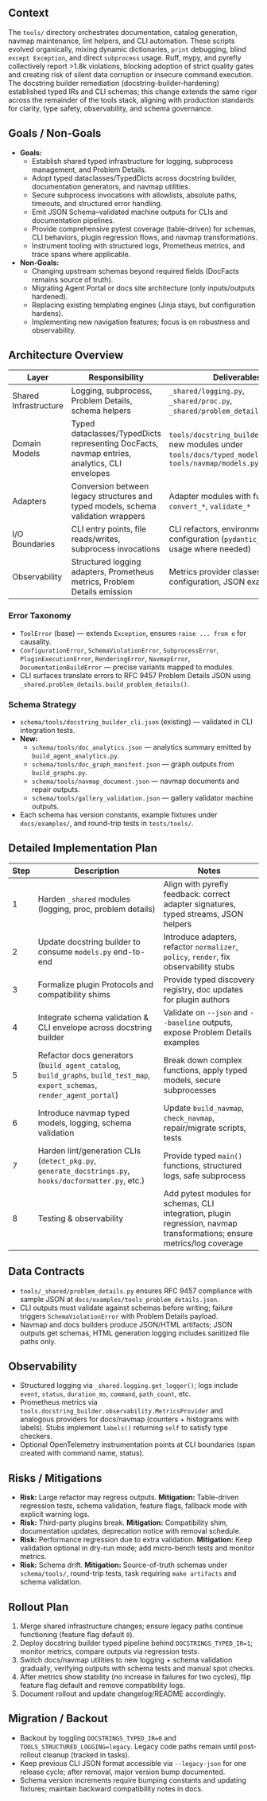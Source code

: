 ## Context
The `tools/` directory orchestrates documentation, catalog generation, navmap maintenance, lint helpers, and CLI automation. These scripts evolved organically, mixing dynamic dictionaries, `print` debugging, blind `except Exception`, and direct `subprocess` usage. Ruff, mypy, and pyrefly collectively report >1.8k violations, blocking adoption of strict quality gates and creating risk of silent data corruption or insecure command execution. The docstring builder remediation (docstring-builder-hardening) established typed IRs and CLI schemas; this change extends the same rigor across the remainder of the tools stack, aligning with production standards for clarity, type safety, observability, and schema governance.

## Goals / Non-Goals
- **Goals:**
  - Establish shared typed infrastructure for logging, subprocess management, and Problem Details.
  - Adopt typed dataclasses/TypedDicts across docstring builder, documentation generators, and navmap utilities.
  - Secure subprocess invocations with allowlists, absolute paths, timeouts, and structured error handling.
  - Emit JSON Schema–validated machine outputs for CLIs and documentation pipelines.
  - Provide comprehensive pytest coverage (table-driven) for schemas, CLI behaviors, plugin regression flows, and navmap transformations.
  - Instrument tooling with structured logs, Prometheus metrics, and trace spans where applicable.
- **Non-Goals:**
  - Changing upstream schemas beyond required fields (DocFacts remains source of truth).
  - Migrating Agent Portal or docs site architecture (only inputs/outputs hardened).
  - Replacing existing templating engines (Jinja stays, but configuration hardens).
  - Implementing new navigation features; focus is on robustness and observability.

## Architecture Overview

| Layer | Responsibility | Deliverables |
| --- | --- | --- |
| Shared Infrastructure | Logging, subprocess, Problem Details, schema helpers | `_shared/logging.py`, `_shared/proc.py`, `_shared/problem_details.py`, tests |
| Domain Models | Typed dataclasses/TypedDicts representing DocFacts, navmap entries, analytics, CLI envelopes | `tools/docstring_builder/models.py`, new modules under `tools/docs/typed_models.py`, `tools/navmap/models.py` |
| Adapters | Conversion between legacy structures and typed models, schema validation wrappers | Adapter modules with functions `convert_*`, `validate_*` |
| I/O Boundaries | CLI entry points, file reads/writes, subprocess invocations | CLI refactors, environment configuration (`pydantic_settings` usage where needed) |
| Observability | Structured logging adapters, Prometheus metrics, Problem Details emission | Metrics provider classes, logging configuration, JSON examples |

### Error Taxonomy
- `ToolError` (base) — extends `Exception`, ensures `raise ... from e` for causality.
- `ConfigurationError`, `SchemaViolationError`, `SubprocessError`, `PluginExecutionError`, `RenderingError`, `NavmapError`, `DocumentationBuildError` — precise variants mapped to modules.
- CLI surfaces translate errors to RFC 9457 Problem Details JSON using `_shared.problem_details.build_problem_details()`.

### Schema Strategy
- `schema/tools/docstring_builder_cli.json` (existing) — validated in CLI integration tests.
- **New:**
  - `schema/tools/doc_analytics.json` — analytics summary emitted by `build_agent_analytics.py`.
  - `schema/tools/doc_graph_manifest.json` — graph outputs from `build_graphs.py`.
  - `schema/tools/navmap_document.json` — navmap documents and repair outputs.
  - `schema/tools/gallery_validation.json` — gallery validator machine outputs.
- Each schema has version constants, example fixtures under `docs/examples/`, and round-trip tests in `tests/tools/`.

## Detailed Implementation Plan

| Step | Description | Notes |
| --- | --- | --- |
| 1 | Harden `_shared` modules (logging, proc, problem details) | Align with pyrefly feedback: correct adapter signatures, typed streams, JSON helpers |
| 2 | Update docstring builder to consume `models.py` end-to-end | Introduce adapters, refactor `normalizer`, `policy`, `render`, fix observability stubs |
| 3 | Formalize plugin Protocols and compatibility shims | Provide typed discovery registry, doc updates for plugin authors |
| 4 | Integrate schema validation & CLI envelope across docstring builder | Validate on `--json` and `--baseline` outputs, expose Problem Details examples |
| 5 | Refactor docs generators (`build_agent_catalog`, `build_graphs`, `build_test_map`, `export_schemas`, `render_agent_portal`) | Break down complex functions, apply typed models, secure subprocesses |
| 6 | Introduce navmap typed models, logging, schema validation | Update `build_navmap`, `check_navmap`, repair/migrate scripts, tests |
| 7 | Harden lint/generation CLIs (`detect_pkg.py`, `generate_docstrings.py`, `hooks/docformatter.py`, etc.) | Provide typed `main()` functions, structured logs, safe subprocess |
| 8 | Testing & observability | Add pytest modules for schemas, CLI integration, plugin regression, navmap transformations; ensure metrics/log coverage |

## Data Contracts
- `tools/_shared/problem_details.py` ensures RFC 9457 compliance with sample JSON at `docs/examples/tools_problem_details.json`.
- CLI outputs must validate against schemas before writing; failure triggers `SchemaViolationError` with Problem Details payload.
- Navmap and docs builders produce JSON/HTML artifacts; JSON outputs get schemas, HTML generation logging includes sanitized file paths only.

## Observability
- Structured logging via `_shared.logging.get_logger()`; logs include `event`, `status`, `duration_ms`, `command`, `path_count`, etc.
- Prometheus metrics via `tools.docstring_builder.observability.MetricsProvider` and analogous providers for docs/navmap (counters + histograms with labels). Stubs implement `labels()` returning `self` to satisfy type checkers.
- Optional OpenTelemetry instrumentation points at CLI boundaries (span created with command name, status).

## Risks / Mitigations
- **Risk:** Large refactor may regress outputs. **Mitigation:** Table-driven regression tests, schema validation, feature flags, fallback mode with explicit warning logs.
- **Risk:** Third-party plugins break. **Mitigation:** Compatibility shim, documentation updates, deprecation notice with removal schedule.
- **Risk:** Performance regression due to extra validation. **Mitigation:** Keep validation optional in dry-run mode; add micro-bench tests and monitor metrics.
- **Risk:** Schema drift. **Mitigation:** Source-of-truth schemas under `schema/tools/`, round-trip tests, task requiring `make artifacts` and schema validation.

## Rollout Plan
1. Merge shared infrastructure changes; ensure legacy paths continue functioning (feature flag default `0`).
2. Deploy docstring builder typed pipeline behind `DOCSTRINGS_TYPED_IR=1`; monitor metrics, compare outputs via regression tests.
3. Switch docs/navmap utilities to new logging + schema validation gradually, verifying outputs with schema tests and manual spot checks.
4. After metrics show stability (no increase in failures for two cycles), flip feature flag default and remove compatibility logs.
5. Document rollout and update changelog/README accordingly.

## Migration / Backout
- Backout by toggling `DOCSTRINGS_TYPED_IR=0` and `TOOLS_STRUCTURED_LOGGING=legacy`. Legacy code paths remain until post-rollout cleanup (tracked in tasks).
- Keep previous CLI JSON format accessible via `--legacy-json` for one release cycle; after removal, major version bump documented.
- Schema version increments require bumping constants and updating fixtures; maintain backward compatibility notes in docs.

